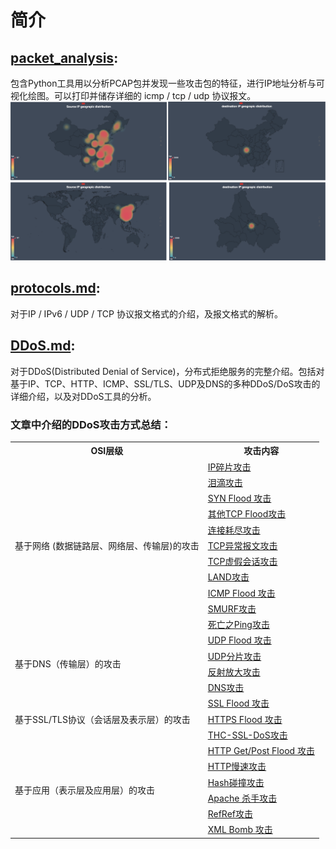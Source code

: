 简介
======

[packet_analysis](https://github.com/ty3gx/Summer/tree/master/packet_analysis):  
------
包含Python工具用以分析PCAP包并发现一些攻击包的特征，进行IP地址分析与可视化绘图。可以打印并储存详细的 icmp / tcp / udp 协议报文。  
![Image](/images/IPGeoGraph.png "源IP地址分析地图")
![Image](/images/IPGeoGraph_2.png "源IP地址分析地图")

[protocols.md](https://github.com/ty3gx/Summer/blob/master/protocols.md):   
------
对于IP / IPv6 / UDP / TCP 协议报文格式的介绍，及报文格式的解析。

[DDoS.md](https://github.com/ty3gx/Summer/blob/master/DDoS.md): 
------
对于DDoS(Distributed Denial of Service)，分布式拒绝服务的完整介绍。包括对基于IP、TCP、HTTP、ICMP、SSL/TLS、UDP及DNS的多种DDoS/DoS攻击的详细介绍，以及对DDoS工具的分析。  
### 文章中介绍的DDoS攻击方式总结：

<table class="tg">
  <tr>
    <th class="tg-uys7">OSI层级</th>
    <th class="tg-uys7">攻击内容</th>
  </tr>
  <tr>
    <td class="tg-uys7" rowspan="11">基于网络 (数据链路层、网络层、传输层)的攻击</td>
    <td class="tg-uys7"><a href="https://github.com/ty3gx/Summer/blob/master/DDoS.md#ip%E7%A2%8E%E7%89%87%E6%94%BB%E5%87%BB">IP碎片攻击</a></td>
  </tr>
  <tr>
    <td class="tg-uys7"><a href="https://github.com/ty3gx/Summer/blob/master/DDoS.md#%E6%B3%AA%E6%BB%B4%E6%94%BB%E5%87%BB">泪滴攻击</a></td>
  </tr>
  <tr>
    <td class="tg-uys7"><a href="https://github.com/ty3gx/Summer/blob/master/DDoS.md#syn-flood-%E6%94%BB%E5%87%BB">SYN Flood 攻击</a></td>
  </tr>
  <tr>
    <td class="tg-c3ow"><a href="https://github.com/ty3gx/Summer/blob/master/DDoS.md#syn-ack-flood-%E6%94%BB%E5%87%BB">其他TCP Flood攻击</a></td>
  </tr>
  <tr>
    <td class="tg-c3ow"><a href="https://github.com/ty3gx/Summer/blob/master/DDoS.md#%E8%BF%9E%E6%8E%A5%E8%80%97%E5%B0%BD%E6%94%BB%E5%87%BB">连接耗尽攻击</a></td>
  </tr>
  <tr>
    <td class="tg-c3ow"><a href="https://github.com/ty3gx/Summer/blob/master/DDoS.md#tcp%E5%BC%82%E5%B8%B8%E6%8A%A5%E6%96%87%E6%94%BB%E5%87%BB">TCP异常报文攻击</a></td>
  </tr>
  <tr>
    <td class="tg-c3ow"><a href="https://github.com/ty3gx/Summer/blob/master/DDoS.md#tcp%E8%99%9A%E5%81%87%E4%BC%9A%E8%AF%9D%E6%94%BB%E5%87%BB">TCP虚假会话攻击</a></td>
  </tr>
  <tr>
    <td class="tg-c3ow"><a href="https://github.com/ty3gx/Summer/blob/master/DDoS.md#land%E6%94%BB%E5%87%BB">LAND攻击</a></td>
  </tr>
  <tr>
    <td class="tg-c3ow"><a href="https://github.com/ty3gx/Summer/blob/master/DDoS.md#icmp-flood-%E6%94%BB%E5%87%BB">ICMP Flood 攻击</a></td>
  </tr>
  <tr>
    <td class="tg-c3ow"><a href="https://github.com/ty3gx/Summer/blob/master/DDoS.md#smurf%E6%94%BB%E5%87%BB">SMURF攻击</a></td>
  </tr>
  <tr>
    <td class="tg-c3ow"><a href="https://github.com/ty3gx/Summer/blob/master/DDoS.md#%E6%AD%BB%E4%BA%A1%E4%B9%8Bping%E6%94%BB%E5%87%BB">死亡之Ping攻击</a></td>
  </tr>
  <tr>
    <td class="tg-c3ow" rowspan="4">基于DNS（传输层）的攻击</td>
    <td class="tg-c3ow"><a href="https://github.com/ty3gx/Summer/blob/master/DDoS.md#udp-flood-%E6%94%BB%E5%87%BB">UDP Flood 攻击</a></td>
  </tr>
  <tr>
    <td class="tg-c3ow"><a href="https://github.com/ty3gx/Summer/blob/master/DDoS.md#udp%E5%88%86%E7%89%87%E6%94%BB%E5%87%BB">UDP分片攻击</a></td>
  </tr>
  <tr>
    <td class="tg-c3ow"><a href="https://github.com/ty3gx/Summer/blob/master/DDoS.md#ntp%E5%8F%8D%E5%B0%84%E6%94%BE%E5%A4%A7%E6%94%BB%E5%87%BB">反射放大攻击</a></td>
  </tr>
  <tr>
    <td class="tg-c3ow"><a href="https://github.com/ty3gx/Summer/blob/master/DDoS.md#dns%E6%94%BB%E5%87%BB">DNS攻击</a></td>
  </tr>
  <tr>
    <td class="tg-c3ow" rowspan="3">基于SSL/TLS协议（会话层及表示层）的攻击</td>
    <td class="tg-c3ow"><a href="https://github.com/ty3gx/Summer/blob/master/DDoS.md#ssl-flood-%E6%94%BB%E5%87%BB">SSL Flood 攻击</a></td>
  </tr>
  <tr>
    <td class="tg-c3ow"><a href="https://github.com/ty3gx/Summer/blob/master/DDoS.md#https-flood-%E6%94%BB%E5%87%BB">HTTPS Flood 攻击</a></td>
  </tr>
  <tr>
    <td class="tg-c3ow"><a href="https://github.com/ty3gx/Summer/blob/master/DDoS.md#thc-ssl-dos%E6%94%BB%E5%87%BB">THC-SSL-DoS攻击</a></td>
  </tr>
  <tr>
    <td class="tg-c3ow" rowspan="6">基于应用（表示层及应用层）的攻击</td>
    <td class="tg-c3ow"><a href="https://github.com/ty3gx/Summer/blob/master/DDoS.md#http-getpost-flood-%E6%94%BB%E5%87%BB">HTTP Get/Post Flood 攻击</a></td>
  </tr>
  <tr>
    <td class="tg-c3ow"><a href="https://github.com/ty3gx/Summer/blob/master/DDoS.md#http%E6%85%A2%E9%80%9F%E6%94%BB%E5%87%BB">HTTP慢速攻击</a></td>
  </tr>
  <tr>
    <td class="tg-c3ow"><a href="https://github.com/ty3gx/Summer/blob/master/DDoS.md#hash%E7%A2%B0%E6%92%9E%E6%94%BB%E5%87%BB">Hash碰撞攻击</a></td>
  </tr>
  <tr>
    <td class="tg-c3ow"><a href="https://github.com/ty3gx/Summer/blob/master/DDoS.md#apache-%E6%9D%80%E6%89%8B%E6%94%BB%E5%87%BB">Apache 杀手攻击</a></td>
  </tr>
  <tr>
    <td class="tg-c3ow"><a href="https://github.com/ty3gx/Summer/blob/master/DDoS.md#refref%E6%94%BB%E5%87%BB">RefRef攻击</a></td>
  </tr>
  <tr>
    <td class="tg-c3ow"><a href="https://github.com/ty3gx/Summer/blob/master/DDoS.md#xml-bomb-%E6%94%BB%E5%87%BB">XML Bomb 攻击</a></td>
  </tr>
</table>
